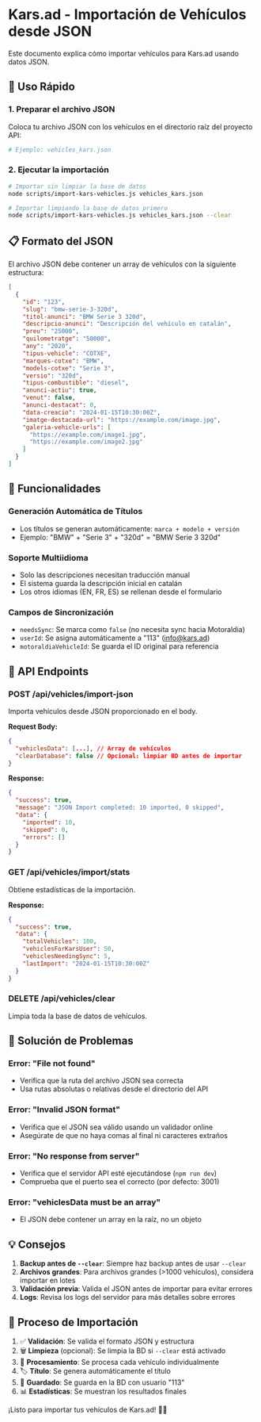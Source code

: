 # Kars.ad - Importación de Vehículos desde JSON

Este documento explica cómo importar vehículos para Kars.ad usando datos JSON.

## 🚀 Uso Rápido

### 1. Preparar el archivo JSON

Coloca tu archivo JSON con los vehículos en el directorio raíz del proyecto API:

```bash
# Ejemplo: vehicles_kars.json
```

### 2. Ejecutar la importación

```bash
# Importar sin limpiar la base de datos
node scripts/import-kars-vehicles.js vehicles_kars.json

# Importar limpiando la base de datos primero
node scripts/import-kars-vehicles.js vehicles_kars.json --clear
```

## 📋 Formato del JSON

El archivo JSON debe contener un array de vehículos con la siguiente estructura:

```json
[
  {
    "id": "123",
    "slug": "bmw-serie-3-320d",
    "titol-anunci": "BMW Serie 3 320d",
    "descripcio-anunci": "Descripción del vehículo en catalán",
    "preu": "25000",
    "quilometratge": "50000",
    "any": "2020",
    "tipus-vehicle": "COTXE",
    "marques-cotxe": "BMW",
    "models-cotxe": "Serie 3",
    "versio": "320d",
    "tipus-combustible": "diesel",
    "anunci-actiu": true,
    "venut": false,
    "anunci-destacat": 0,
    "data-creacio": "2024-01-15T10:30:00Z",
    "imatge-destacada-url": "https://example.com/image.jpg",
    "galeria-vehicle-urls": [
      "https://example.com/image1.jpg",
      "https://example.com/image2.jpg"
    ]
  }
]
```

## 🔧 Funcionalidades

### Generación Automática de Títulos
- Los títulos se generan automáticamente: `marca + modelo + versión`
- Ejemplo: "BMW" + "Serie 3" + "320d" = "BMW Serie 3 320d"

### Soporte Multiidioma
- Solo las descripciones necesitan traducción manual
- El sistema guarda la descripción inicial en catalán
- Los otros idiomas (EN, FR, ES) se rellenan desde el formulario

### Campos de Sincronización
- `needsSync`: Se marca como `false` (no necesita sync hacia Motoraldia)
- `userId`: Se asigna automáticamente a "113" (info@kars.ad)
- `motoraldiaVehicleId`: Se guarda el ID original para referencia

## 🔌 API Endpoints

### POST /api/vehicles/import-json
Importa vehículos desde JSON proporcionado en el body.

**Request Body:**
```json
{
  "vehiclesData": [...], // Array de vehículos
  "clearDatabase": false // Opcional: limpiar BD antes de importar
}
```

**Response:**
```json
{
  "success": true,
  "message": "JSON Import completed: 10 imported, 0 skipped",
  "data": {
    "imported": 10,
    "skipped": 0,
    "errors": []
  }
}
```

### GET /api/vehicles/import/stats
Obtiene estadísticas de la importación.

**Response:**
```json
{
  "success": true,
  "data": {
    "totalVehicles": 100,
    "vehiclesForKarsUser": 50,
    "vehiclesNeedingSync": 5,
    "lastImport": "2024-01-15T10:30:00Z"
  }
}
```

### DELETE /api/vehicles/clear
Limpia toda la base de datos de vehículos.

## 🐛 Solución de Problemas

### Error: "File not found"
- Verifica que la ruta del archivo JSON sea correcta
- Usa rutas absolutas o relativas desde el directorio del API

### Error: "Invalid JSON format"
- Verifica que el JSON sea válido usando un validador online
- Asegúrate de que no haya comas al final ni caracteres extraños

### Error: "No response from server"
- Verifica que el servidor API esté ejecutándose (`npm run dev`)
- Comprueba que el puerto sea el correcto (por defecto: 3001)

### Error: "vehiclesData must be an array"
- El JSON debe contener un array en la raíz, no un objeto

## 💡 Consejos

1. **Backup antes de `--clear`**: Siempre haz backup antes de usar `--clear`
2. **Archivos grandes**: Para archivos grandes (>1000 vehículos), considera importar en lotes
3. **Validación previa**: Valida el JSON antes de importar para evitar errores
4. **Logs**: Revisa los logs del servidor para más detalles sobre errores

## 🔄 Proceso de Importación

1. ✅ **Validación**: Se valida el formato JSON y estructura
2. 🗑️ **Limpieza** (opcional): Se limpia la BD si `--clear` está activado
3. 🔄 **Procesamiento**: Se procesa cada vehículo individualmente
4. 🏷️ **Título**: Se genera automáticamente el título
5. 💾 **Guardado**: Se guarda en la BD con usuario "113"
6. 📊 **Estadísticas**: Se muestran los resultados finales

¡Listo para importar tus vehículos de Kars.ad! 🚗✨
